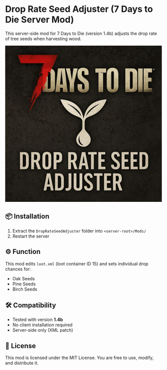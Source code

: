 # Drop Rate Seed Adjuster (7 Days to Die Server Mod)

This server-side mod for 7 Days to Die (version 1.4b) adjusts the drop rate of tree seeds when harvesting wood.

![Mod Logo](./assets/mod_logo.png)

## 📦 Installation

1. Extract the `DropRateSeedAdjuster` folder into `<server-root>/Mods/`
2. Restart the server

## ⚙️ Function

This mod edits `loot.xml` (loot container ID 15) and sets individual drop chances for:

- Oak Seeds
- Pine Seeds
- Birch Seeds

## 🛠️ Compatibility

- Tested with version **1.4b**
- No client installation required
- Server-side only (XML patch)

## 📄 License

This mod is licensed under the MIT License. You are free to use, modify, and distribute it.
